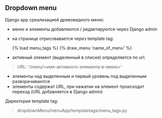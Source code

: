 ## Dropdown menu

Django app среализацией древовидного меню:
* меню и элементы добавляются / редактируются через Django admin
* на странице отрисовавается через template tag:
  
    {% load menu_tags %}
    {% draw_menu 'name_of_menu' %}
  
* активный элемент (выделенный в списке) определяется по url:

> URL: '<host-url>/menu/<имя-активного-элемента-в-меню>'
 
* элементы над выделенным и первый уровень под выделенным разворачиваются
* элементы содержат URL, при нажатии на элемент происходит переход (URL добавляется в Django admin)

Директория template tag:

> dropdownMenu/menuApp/templatetags/menu_tags.py